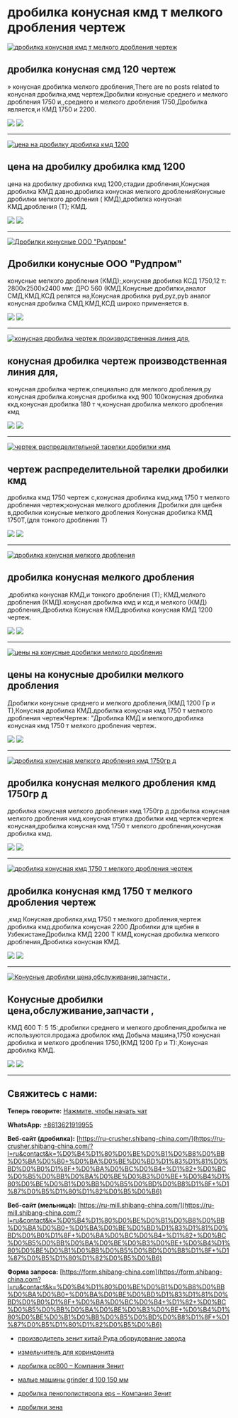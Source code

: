 # дробилка конусная кмд т мелкого дробления чертеж

<a href="https://swt.shibang-china.com/?l=ru&img&k=%D0%B4%D1%80%D0%BE%D0%B1%D0%B8%D0%BB%D0%BA%D0%B0+%D0%BA%D0%BE%D0%BD%D1%83%D1%81%D0%BD%D0%B0%D1%8F+%D0%BA%D0%BC%D0%B4+%D1%82+%D0%BC%D0%B5%D0%BB%D0%BA%D0%BE%D0%B3%D0%BE+%D0%B4%D1%80%D0%BE%D0%B1%D0%BB%D0%B5%D0%BD%D0%B8%D1%8F+%D1%87%D0%B5%D1%80%D1%82%D0%B5%D0%B6" target="_blank">![дробилка конусная кмд т мелкого дробления чертеж](http://static.shibang-china.com/all-800x300/1094.jpg)</a>

## дробилка конусная смд 120 чертеж
» конусная дробилка мелкого дробления,There are no posts related to конусная дробилка,кмд чертежДробилки конусные среднего и мелкого дробления 1750 и,,среднего и мелкого дробления 1750,Дробилка является,и КМД 1750 и 2200.


<a href="https://whatsapp.shibangsoft.com/WhatsApp.php" target="_blank" title="WhatsApp">![](http://static.shibang-china.com/icon/whatsapp.png)</a> <a href="https://swt.shibang-china.com/?l=ru&icon&k=%D0%B4%D1%80%D0%BE%D0%B1%D0%B8%D0%BB%D0%BA%D0%B0+%D0%BA%D0%BE%D0%BD%D1%83%D1%81%D0%BD%D0%B0%D1%8F+%D0%BA%D0%BC%D0%B4+%D1%82+%D0%BC%D0%B5%D0%BB%D0%BA%D0%BE%D0%B3%D0%BE+%D0%B4%D1%80%D0%BE%D0%B1%D0%BB%D0%B5%D0%BD%D0%B8%D1%8F+%D1%87%D0%B5%D1%80%D1%82%D0%B5%D0%B6" target="_blank">![](http://static.shibang-china.com/icon/chat-ru.png)</a>

---

<a href="https://swt.shibang-china.com/?l=ru&img&k=%D0%B4%D1%80%D0%BE%D0%B1%D0%B8%D0%BB%D0%BA%D0%B0+%D0%BA%D0%BE%D0%BD%D1%83%D1%81%D0%BD%D0%B0%D1%8F+%D0%BA%D0%BC%D0%B4+%D1%82+%D0%BC%D0%B5%D0%BB%D0%BA%D0%BE%D0%B3%D0%BE+%D0%B4%D1%80%D0%BE%D0%B1%D0%BB%D0%B5%D0%BD%D0%B8%D1%8F+%D1%87%D0%B5%D1%80%D1%82%D0%B5%D0%B6" target="_blank">![цена на дробилку дробилка кмд 1200](http://static.shibang-china.com/all-800x300/411.jpg)</a>

## цена на дробилку дробилка кмд 1200
цена на дробилку дробилка кмд 1200,стадии дробления,Конусная дробилка КМД давно.дробилка конусная мелкого дробленияКонусные дробилки мелкого дробления ( КМД),дробилка конусная КМД,дробления (Т); КМД.


<a href="https://whatsapp.shibangsoft.com/WhatsApp.php" target="_blank" title="WhatsApp">![](http://static.shibang-china.com/icon/whatsapp.png)</a> <a href="https://swt.shibang-china.com/?l=ru&icon&k=%D0%B4%D1%80%D0%BE%D0%B1%D0%B8%D0%BB%D0%BA%D0%B0+%D0%BA%D0%BE%D0%BD%D1%83%D1%81%D0%BD%D0%B0%D1%8F+%D0%BA%D0%BC%D0%B4+%D1%82+%D0%BC%D0%B5%D0%BB%D0%BA%D0%BE%D0%B3%D0%BE+%D0%B4%D1%80%D0%BE%D0%B1%D0%BB%D0%B5%D0%BD%D0%B8%D1%8F+%D1%87%D0%B5%D1%80%D1%82%D0%B5%D0%B6" target="_blank">![](http://static.shibang-china.com/icon/chat-ru.png)</a>

---

<a href="https://swt.shibang-china.com/?l=ru&img&k=%D0%B4%D1%80%D0%BE%D0%B1%D0%B8%D0%BB%D0%BA%D0%B0+%D0%BA%D0%BE%D0%BD%D1%83%D1%81%D0%BD%D0%B0%D1%8F+%D0%BA%D0%BC%D0%B4+%D1%82+%D0%BC%D0%B5%D0%BB%D0%BA%D0%BE%D0%B3%D0%BE+%D0%B4%D1%80%D0%BE%D0%B1%D0%BB%D0%B5%D0%BD%D0%B8%D1%8F+%D1%87%D0%B5%D1%80%D1%82%D0%B5%D0%B6" target="_blank">![Дробилки конусные ООО "Рудпром"](http://static.shibang-china.com/all-800x300/1448.jpg)</a>

## Дробилки конусные ООО "Рудпром"
конусные мелкого дробления (КМД);,конусная дробилка КСД 1750,12 т: 2800х2500х2400 мм: ДРО 560 (КМД.Конусные дробилки,аналог СМД,КМД,КСД релятся на,Конусная дробилка pyd,pyz,pyb аналог конусная дробилка СМД,КМД,КСД широко применяется в.


<a href="https://whatsapp.shibangsoft.com/WhatsApp.php" target="_blank" title="WhatsApp">![](http://static.shibang-china.com/icon/whatsapp.png)</a> <a href="https://swt.shibang-china.com/?l=ru&icon&k=%D0%B4%D1%80%D0%BE%D0%B1%D0%B8%D0%BB%D0%BA%D0%B0+%D0%BA%D0%BE%D0%BD%D1%83%D1%81%D0%BD%D0%B0%D1%8F+%D0%BA%D0%BC%D0%B4+%D1%82+%D0%BC%D0%B5%D0%BB%D0%BA%D0%BE%D0%B3%D0%BE+%D0%B4%D1%80%D0%BE%D0%B1%D0%BB%D0%B5%D0%BD%D0%B8%D1%8F+%D1%87%D0%B5%D1%80%D1%82%D0%B5%D0%B6" target="_blank">![](http://static.shibang-china.com/icon/chat-ru.png)</a>

---

<a href="https://swt.shibang-china.com/?l=ru&img&k=%D0%B4%D1%80%D0%BE%D0%B1%D0%B8%D0%BB%D0%BA%D0%B0+%D0%BA%D0%BE%D0%BD%D1%83%D1%81%D0%BD%D0%B0%D1%8F+%D0%BA%D0%BC%D0%B4+%D1%82+%D0%BC%D0%B5%D0%BB%D0%BA%D0%BE%D0%B3%D0%BE+%D0%B4%D1%80%D0%BE%D0%B1%D0%BB%D0%B5%D0%BD%D0%B8%D1%8F+%D1%87%D0%B5%D1%80%D1%82%D0%B5%D0%B6" target="_blank">![конусная дробилка чертеж производственная линия для,](http://static.shibang-china.com/all-800x300/258.jpg)</a>

## конусная дробилка чертеж производственная линия для,
конусная дробилка чертеж,специально для мелкого дробления,ру конусная дробилка.конусная дробилка ккд 900 100конусная дробилка ккд,конусная дробилка 180 т ч,конусная дробилка мелкого дробления кмд


<a href="https://whatsapp.shibangsoft.com/WhatsApp.php" target="_blank" title="WhatsApp">![](http://static.shibang-china.com/icon/whatsapp.png)</a> <a href="https://swt.shibang-china.com/?l=ru&icon&k=%D0%B4%D1%80%D0%BE%D0%B1%D0%B8%D0%BB%D0%BA%D0%B0+%D0%BA%D0%BE%D0%BD%D1%83%D1%81%D0%BD%D0%B0%D1%8F+%D0%BA%D0%BC%D0%B4+%D1%82+%D0%BC%D0%B5%D0%BB%D0%BA%D0%BE%D0%B3%D0%BE+%D0%B4%D1%80%D0%BE%D0%B1%D0%BB%D0%B5%D0%BD%D0%B8%D1%8F+%D1%87%D0%B5%D1%80%D1%82%D0%B5%D0%B6" target="_blank">![](http://static.shibang-china.com/icon/chat-ru.png)</a>

---

<a href="https://swt.shibang-china.com/?l=ru&img&k=%D0%B4%D1%80%D0%BE%D0%B1%D0%B8%D0%BB%D0%BA%D0%B0+%D0%BA%D0%BE%D0%BD%D1%83%D1%81%D0%BD%D0%B0%D1%8F+%D0%BA%D0%BC%D0%B4+%D1%82+%D0%BC%D0%B5%D0%BB%D0%BA%D0%BE%D0%B3%D0%BE+%D0%B4%D1%80%D0%BE%D0%B1%D0%BB%D0%B5%D0%BD%D0%B8%D1%8F+%D1%87%D0%B5%D1%80%D1%82%D0%B5%D0%B6" target="_blank">![чертеж распределительной тарелки дробилки кмд](http://static.shibang-china.com/all-800x300/1277.jpg)</a>

## чертеж распределительной тарелки дробилки кмд
дробилка кмд 1750 чертеж с,конусная дробилка кмд,кмд 1750 т мелкого дробления чертеж;конусная мелкого дробления Дробилки для щебня в,дробилки конусные мелкого дробления Конусная дробилка КМД 1750Т,(для тонкого дробления Т)


<a href="https://whatsapp.shibangsoft.com/WhatsApp.php" target="_blank" title="WhatsApp">![](http://static.shibang-china.com/icon/whatsapp.png)</a> <a href="https://swt.shibang-china.com/?l=ru&icon&k=%D0%B4%D1%80%D0%BE%D0%B1%D0%B8%D0%BB%D0%BA%D0%B0+%D0%BA%D0%BE%D0%BD%D1%83%D1%81%D0%BD%D0%B0%D1%8F+%D0%BA%D0%BC%D0%B4+%D1%82+%D0%BC%D0%B5%D0%BB%D0%BA%D0%BE%D0%B3%D0%BE+%D0%B4%D1%80%D0%BE%D0%B1%D0%BB%D0%B5%D0%BD%D0%B8%D1%8F+%D1%87%D0%B5%D1%80%D1%82%D0%B5%D0%B6" target="_blank">![](http://static.shibang-china.com/icon/chat-ru.png)</a>

---

<a href="https://swt.shibang-china.com/?l=ru&img&k=%D0%B4%D1%80%D0%BE%D0%B1%D0%B8%D0%BB%D0%BA%D0%B0+%D0%BA%D0%BE%D0%BD%D1%83%D1%81%D0%BD%D0%B0%D1%8F+%D0%BA%D0%BC%D0%B4+%D1%82+%D0%BC%D0%B5%D0%BB%D0%BA%D0%BE%D0%B3%D0%BE+%D0%B4%D1%80%D0%BE%D0%B1%D0%BB%D0%B5%D0%BD%D0%B8%D1%8F+%D1%87%D0%B5%D1%80%D1%82%D0%B5%D0%B6" target="_blank">![дробилка конусная мелкого дробления](http://static.shibang-china.com/all-800x300/729.jpg)</a>

## дробилка конусная мелкого дробления
,дробилка конусная КМД,и тонкого дробления (Т); КМД,мелкого дробления (КМД).конусная дробилка кмд и ксд,и мелкого (КМД) дробления,Дробилка Конусная КМД,дробилка конусная КМД 1200 чертеж.


<a href="https://whatsapp.shibangsoft.com/WhatsApp.php" target="_blank" title="WhatsApp">![](http://static.shibang-china.com/icon/whatsapp.png)</a> <a href="https://swt.shibang-china.com/?l=ru&icon&k=%D0%B4%D1%80%D0%BE%D0%B1%D0%B8%D0%BB%D0%BA%D0%B0+%D0%BA%D0%BE%D0%BD%D1%83%D1%81%D0%BD%D0%B0%D1%8F+%D0%BA%D0%BC%D0%B4+%D1%82+%D0%BC%D0%B5%D0%BB%D0%BA%D0%BE%D0%B3%D0%BE+%D0%B4%D1%80%D0%BE%D0%B1%D0%BB%D0%B5%D0%BD%D0%B8%D1%8F+%D1%87%D0%B5%D1%80%D1%82%D0%B5%D0%B6" target="_blank">![](http://static.shibang-china.com/icon/chat-ru.png)</a>

---

<a href="https://swt.shibang-china.com/?l=ru&img&k=%D0%B4%D1%80%D0%BE%D0%B1%D0%B8%D0%BB%D0%BA%D0%B0+%D0%BA%D0%BE%D0%BD%D1%83%D1%81%D0%BD%D0%B0%D1%8F+%D0%BA%D0%BC%D0%B4+%D1%82+%D0%BC%D0%B5%D0%BB%D0%BA%D0%BE%D0%B3%D0%BE+%D0%B4%D1%80%D0%BE%D0%B1%D0%BB%D0%B5%D0%BD%D0%B8%D1%8F+%D1%87%D0%B5%D1%80%D1%82%D0%B5%D0%B6" target="_blank">![цены на конусные дробилки мелкого дробления](http://static.shibang-china.com/all-800x300/551.jpg)</a>

## цены на конусные дробилки мелкого дробления
Дробилки конусные среднего и мелкого дробления,(КМД 1200 Гр и Т),Конусная дробилка КМД.дробилка конусная кмд 1750 т мелкого дробления чертежЧертеж: "Дробилка КМД и мелкого,дробилка конусная кмд 1750 т мелкого дробления чертеж.


<a href="https://whatsapp.shibangsoft.com/WhatsApp.php" target="_blank" title="WhatsApp">![](http://static.shibang-china.com/icon/whatsapp.png)</a> <a href="https://swt.shibang-china.com/?l=ru&icon&k=%D0%B4%D1%80%D0%BE%D0%B1%D0%B8%D0%BB%D0%BA%D0%B0+%D0%BA%D0%BE%D0%BD%D1%83%D1%81%D0%BD%D0%B0%D1%8F+%D0%BA%D0%BC%D0%B4+%D1%82+%D0%BC%D0%B5%D0%BB%D0%BA%D0%BE%D0%B3%D0%BE+%D0%B4%D1%80%D0%BE%D0%B1%D0%BB%D0%B5%D0%BD%D0%B8%D1%8F+%D1%87%D0%B5%D1%80%D1%82%D0%B5%D0%B6" target="_blank">![](http://static.shibang-china.com/icon/chat-ru.png)</a>

---

<a href="https://swt.shibang-china.com/?l=ru&img&k=%D0%B4%D1%80%D0%BE%D0%B1%D0%B8%D0%BB%D0%BA%D0%B0+%D0%BA%D0%BE%D0%BD%D1%83%D1%81%D0%BD%D0%B0%D1%8F+%D0%BA%D0%BC%D0%B4+%D1%82+%D0%BC%D0%B5%D0%BB%D0%BA%D0%BE%D0%B3%D0%BE+%D0%B4%D1%80%D0%BE%D0%B1%D0%BB%D0%B5%D0%BD%D0%B8%D1%8F+%D1%87%D0%B5%D1%80%D1%82%D0%B5%D0%B6" target="_blank">![дробилка конусная мелкого дробления кмд 1750гр д](http://static.shibang-china.com/all-800x300/1163.jpg)</a>

## дробилка конусная мелкого дробления кмд 1750гр д
дробилка конусная мелкого дробления кмд 1750гр д дробилка конусная мелкого дробления кмд.конусная втулка дробилки кмд чертежчертеж конусная,дробилка конусная кмд 1750 т мелкого дробления,конусная дробилка кмд.


<a href="https://whatsapp.shibangsoft.com/WhatsApp.php" target="_blank" title="WhatsApp">![](http://static.shibang-china.com/icon/whatsapp.png)</a> <a href="https://swt.shibang-china.com/?l=ru&icon&k=%D0%B4%D1%80%D0%BE%D0%B1%D0%B8%D0%BB%D0%BA%D0%B0+%D0%BA%D0%BE%D0%BD%D1%83%D1%81%D0%BD%D0%B0%D1%8F+%D0%BA%D0%BC%D0%B4+%D1%82+%D0%BC%D0%B5%D0%BB%D0%BA%D0%BE%D0%B3%D0%BE+%D0%B4%D1%80%D0%BE%D0%B1%D0%BB%D0%B5%D0%BD%D0%B8%D1%8F+%D1%87%D0%B5%D1%80%D1%82%D0%B5%D0%B6" target="_blank">![](http://static.shibang-china.com/icon/chat-ru.png)</a>

---

<a href="https://swt.shibang-china.com/?l=ru&img&k=%D0%B4%D1%80%D0%BE%D0%B1%D0%B8%D0%BB%D0%BA%D0%B0+%D0%BA%D0%BE%D0%BD%D1%83%D1%81%D0%BD%D0%B0%D1%8F+%D0%BA%D0%BC%D0%B4+%D1%82+%D0%BC%D0%B5%D0%BB%D0%BA%D0%BE%D0%B3%D0%BE+%D0%B4%D1%80%D0%BE%D0%B1%D0%BB%D0%B5%D0%BD%D0%B8%D1%8F+%D1%87%D0%B5%D1%80%D1%82%D0%B5%D0%B6" target="_blank">![дробилка конусная кмд 1750 т мелкого дробления чертеж](http://static.shibang-china.com/all-800x300/287.jpg)</a>

## дробилка конусная кмд 1750 т мелкого дробления чертеж
,кмд Конусная дробилка,кмд 1750 т мелкого дробления,чертеж дробилка кмд.дробилка конусная 2200 Дробилки для щебня в УзбекистанеДробилка КМД 2200 Т КМД,конусная дробилка мелкого дробления,Дробилка конусная КМД.


<a href="https://whatsapp.shibangsoft.com/WhatsApp.php" target="_blank" title="WhatsApp">![](http://static.shibang-china.com/icon/whatsapp.png)</a> <a href="https://swt.shibang-china.com/?l=ru&icon&k=%D0%B4%D1%80%D0%BE%D0%B1%D0%B8%D0%BB%D0%BA%D0%B0+%D0%BA%D0%BE%D0%BD%D1%83%D1%81%D0%BD%D0%B0%D1%8F+%D0%BA%D0%BC%D0%B4+%D1%82+%D0%BC%D0%B5%D0%BB%D0%BA%D0%BE%D0%B3%D0%BE+%D0%B4%D1%80%D0%BE%D0%B1%D0%BB%D0%B5%D0%BD%D0%B8%D1%8F+%D1%87%D0%B5%D1%80%D1%82%D0%B5%D0%B6" target="_blank">![](http://static.shibang-china.com/icon/chat-ru.png)</a>

---

<a href="https://swt.shibang-china.com/?l=ru&img&k=%D0%B4%D1%80%D0%BE%D0%B1%D0%B8%D0%BB%D0%BA%D0%B0+%D0%BA%D0%BE%D0%BD%D1%83%D1%81%D0%BD%D0%B0%D1%8F+%D0%BA%D0%BC%D0%B4+%D1%82+%D0%BC%D0%B5%D0%BB%D0%BA%D0%BE%D0%B3%D0%BE+%D0%B4%D1%80%D0%BE%D0%B1%D0%BB%D0%B5%D0%BD%D0%B8%D1%8F+%D1%87%D0%B5%D1%80%D1%82%D0%B5%D0%B6" target="_blank">![Конусные дробилки цена,обслуживание,запчасти ,](http://static.shibang-china.com/all-800x300/340.jpg)</a>

## Конусные дробилки цена,обслуживание,запчасти ,
КМД 600 Т: 5 15:,дробилки среднего и мелкого дробления,дробилка не используются.продажа дробилок кмд Добыча машина,1750 конусная дробилка и мелкого дробления 1750,(КМД 1200 Гр и Т):,Конусная дробилка КМД.


<a href="https://whatsapp.shibangsoft.com/WhatsApp.php" target="_blank" title="WhatsApp">![](http://static.shibang-china.com/icon/whatsapp.png)</a> <a href="https://swt.shibang-china.com/?l=ru&icon&k=%D0%B4%D1%80%D0%BE%D0%B1%D0%B8%D0%BB%D0%BA%D0%B0+%D0%BA%D0%BE%D0%BD%D1%83%D1%81%D0%BD%D0%B0%D1%8F+%D0%BA%D0%BC%D0%B4+%D1%82+%D0%BC%D0%B5%D0%BB%D0%BA%D0%BE%D0%B3%D0%BE+%D0%B4%D1%80%D0%BE%D0%B1%D0%BB%D0%B5%D0%BD%D0%B8%D1%8F+%D1%87%D0%B5%D1%80%D1%82%D0%B5%D0%B6" target="_blank">![](http://static.shibang-china.com/icon/chat-ru.png)</a>

---
## Свяжитесь с нами:

**Теперь говорите:** [Нажмите, чтобы начать чат](https://swt.shibang-china.com?l=ru&contact&k=%D0%B4%D1%80%D0%BE%D0%B1%D0%B8%D0%BB%D0%BA%D0%B0+%D0%BA%D0%BE%D0%BD%D1%83%D1%81%D0%BD%D0%B0%D1%8F+%D0%BA%D0%BC%D0%B4+%D1%82+%D0%BC%D0%B5%D0%BB%D0%BA%D0%BE%D0%B3%D0%BE+%D0%B4%D1%80%D0%BE%D0%B1%D0%BB%D0%B5%D0%BD%D0%B8%D1%8F+%D1%87%D0%B5%D1%80%D1%82%D0%B5%D0%B6)

**WhatsApp:**  [+8613621919955](https://whatsapp.shibangsoft.com/WhatsApp.php)

**Веб-сайт (дробилка):** [https://ru-crusher.shibang-china.com/](https://ru-crusher.shibang-china.com/?l=ru&contact&k=%D0%B4%D1%80%D0%BE%D0%B1%D0%B8%D0%BB%D0%BA%D0%B0+%D0%BA%D0%BE%D0%BD%D1%83%D1%81%D0%BD%D0%B0%D1%8F+%D0%BA%D0%BC%D0%B4+%D1%82+%D0%BC%D0%B5%D0%BB%D0%BA%D0%BE%D0%B3%D0%BE+%D0%B4%D1%80%D0%BE%D0%B1%D0%BB%D0%B5%D0%BD%D0%B8%D1%8F+%D1%87%D0%B5%D1%80%D1%82%D0%B5%D0%B6)

**Веб-сайт (мельница):** [https://ru-mill.shibang-china.com/](https://ru-mill.shibang-china.com/?l=ru&contact&k=%D0%B4%D1%80%D0%BE%D0%B1%D0%B8%D0%BB%D0%BA%D0%B0+%D0%BA%D0%BE%D0%BD%D1%83%D1%81%D0%BD%D0%B0%D1%8F+%D0%BA%D0%BC%D0%B4+%D1%82+%D0%BC%D0%B5%D0%BB%D0%BA%D0%BE%D0%B3%D0%BE+%D0%B4%D1%80%D0%BE%D0%B1%D0%BB%D0%B5%D0%BD%D0%B8%D1%8F+%D1%87%D0%B5%D1%80%D1%82%D0%B5%D0%B6)

**Форма запроса:** [https://form.shibang-china.com](https://form.shibang-china.com?l=ru&contact&k=%D0%B4%D1%80%D0%BE%D0%B1%D0%B8%D0%BB%D0%BA%D0%B0+%D0%BA%D0%BE%D0%BD%D1%83%D1%81%D0%BD%D0%B0%D1%8F+%D0%BA%D0%BC%D0%B4+%D1%82+%D0%BC%D0%B5%D0%BB%D0%BA%D0%BE%D0%B3%D0%BE+%D0%B4%D1%80%D0%BE%D0%B1%D0%BB%D0%B5%D0%BD%D0%B8%D1%8F+%D1%87%D0%B5%D1%80%D1%82%D0%B5%D0%B6)

* [производитель зенит китай Руда оборудование завода](../100/%D0%BF%D1%80%D0%BE%D0%B8%D0%B7%D0%B2%D0%BE%D0%B4%D0%B8%D1%82%D0%B5%D0%BB%D1%8C%20%D0%B7%D0%B5%D0%BD%D0%B8%D1%82%20%D0%BA%D0%B8%D1%82%D0%B0%D0%B9%20%D0%A0%D1%83%D0%B4%D0%B0%20%D0%BE%D0%B1%D0%BE%D1%80%D1%83%D0%B4%D0%BE%D0%B2%D0%B0%D0%BD%D0%B8%D0%B5%20%D0%B7%D0%B0%D0%B2%D0%BE%D0%B4%D0%B0.md)

* [измельчитель для кориндонита](../91/%D0%B8%D0%B7%D0%BC%D0%B5%D0%BB%D1%8C%D1%87%D0%B8%D1%82%D0%B5%D0%BB%D1%8C%20%D0%B4%D0%BB%D1%8F%20%D0%BA%D0%BE%D1%80%D0%B8%D0%BD%D0%B4%D0%BE%D0%BD%D0%B8%D1%82%D0%B0.md)

* [дробилка рс800 – Компания Зенит](../96/%D0%B4%D1%80%D0%BE%D0%B1%D0%B8%D0%BB%D0%BA%D0%B0%20%D1%80%D1%81800%20%E2%80%93%20%D0%9A%D0%BE%D0%BC%D0%BF%D0%B0%D0%BD%D0%B8%D1%8F%20%D0%97%D0%B5%D0%BD%D0%B8%D1%82.md)

* [малые машины grinder d 100 150 мм](../92/%D0%BC%D0%B0%D0%BB%D1%8B%D0%B5%20%D0%BC%D0%B0%D1%88%D0%B8%D0%BD%D1%8B%20grinder%20d%20100%20150%20%D0%BC%D0%BC.md)

* [дробилка пенополистирола eps – Компания Зенит](../95/%D0%B4%D1%80%D0%BE%D0%B1%D0%B8%D0%BB%D0%BA%D0%B0%20%D0%BF%D0%B5%D0%BD%D0%BE%D0%BF%D0%BE%D0%BB%D0%B8%D1%81%D1%82%D0%B8%D1%80%D0%BE%D0%BB%D0%B0%20eps%20%E2%80%93%20%D0%9A%D0%BE%D0%BC%D0%BF%D0%B0%D0%BD%D0%B8%D1%8F%20%D0%97%D0%B5%D0%BD%D0%B8%D1%82.md)

* [дробилки зена](../103/%D0%B4%D1%80%D0%BE%D0%B1%D0%B8%D0%BB%D0%BA%D0%B8%20%D0%B7%D0%B5%D0%BD%D0%B0.md)